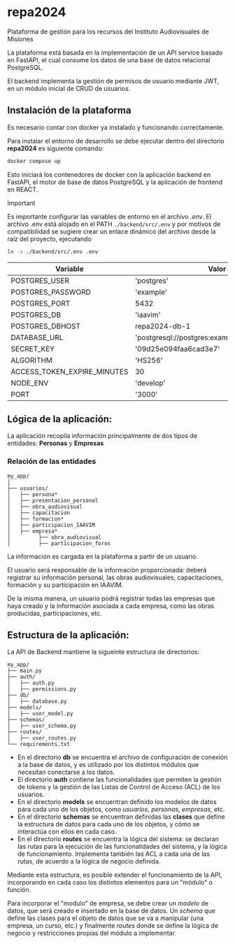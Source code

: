 # repa2024
Plataforma de gestión para los recursos del Instituto Audiovisuales de Misiones

La plataforma está basada en la implementación de un API service basado en FastAPI, el cual consume los datos de una base de datos relacional PostgreSQL.

El backend implementa la gestión de permisos de usuario mediante JWT, en un módulo inicial de CRUD de usuarios.

## Instalación de la plataforma

Es necesario contar con docker ya instalado y funcionando correctamente.

Para instalar el entorno de desarrollo se debe ejecutar dentro del directorio **repa2024** es siguiente comando:
```bash
docker compose up
```

Esto iniciará los contenedores de docker con la aplicación backend en FastAPI, el motor de base de datos PostgreSQL y la aplicación de frontend en REACT.

> [!important]
> Es importante configurar las variables de entorno en el archivo *.env*.
> El archivo .env está alojado en el PATH `./backend/src/.env` y por motivos de  compatibilidad se sugiere crear un enlace dinámico del archivo desde la raíz del proyecto, ejecutando
> ```bash
> ln -s ./backend/src/.env .env
> ```

| Variable                    | Valor                                          |
|-----------------------------|------------------------------------------------|
| POSTGRES_USER               | 'postgres'                                     |
| POSTGRES_PASSWORD           | 'example'                                      |
| POSTGRES_PORT               | 5432                                           |
| POSTGRES_DB                 | 'iaavim'                                       |
| POSTGRES_DBHOST             | repa2024-db-1                                  |
| DATABASE_URL                | 'postgresql://postgres:example@db:5432/iaavim' |
| SECRET_KEY                  | '09d25e094faa6cad3e7'                          |
| ALGORITHM                   | 'HS256'                                        |
| ACCESS_TOKEN_EXPIRE_MINUTES | 30                                             |
| NODE_ENV                    | 'develop'                                      |
| PORT                        | '3000'                                         |

## Lógica de la aplicación:

La aplicación recopila información principalmente de dos tipos de entidades:
**Personas** y **Empresas**

### Relación de las entidades

```
my_app/
│
├── usuarios/
│   ├── persona*
│   ├── presentacion_personal
│   ├── obra_audiovisual
│   ├── capacitacion
│   ├── formacion*
│   ├── participacion_IAAVIM
│   ├── empresa*
│         ├── obra_audiovisual
│         ├── participacion_foros

```

La información es cargada en la plataforma a partir de un usuario.

El usuario será responsable de la información proporcionada: deberá registrar su información personal, las obras audiovisuales, capacitaciones, formación y su participación en IAAVIM.

De la misma manera, un usuario podrá registrar todas las empresas que haya creado y la información asociada a cada empresa, como las obras producidas, participaciones, etc.


## Estructura de la aplicación:

La API de Backend mantiene la sigueinte estructura de directorios:

```
my_app/
├── main.py
├── auth/
│   ├── auth.py
│   ├── permissions.py
├── db/
│   ├── database.py
├── models/
│   ├── user_model.py
├── schemas/
│   ├── user_schema.py
├── routes/
│   ├── user_routes.py
└── requirements.txt
```

- En el directorio **db** se encuentra el archivo de configuración de conexión a la base de datos, y es utilizado por los distintos módulos que necesitan conectarse a los datos.
- El directorio **auth** contiene las funcionalidades que permiten la gestión de tokens y la gestión de las Listas de Control de Acceso (ACL) de los usuarios.
- En el directorio **models** se encuentran definido los modelos de datos para cada uno de los objetos, como *usuarios*, *personas*, *empresas*, etc.
- En el directorio **schemas** se encuentran definidas las **clases** que define la estructura de datos para cada uno de los objetos, y cómo se interactúa con ellos en cada caso.
- En el directorio **routes** se encuentra la lógica del sistema: se declaran las rutas para la ejecución de las funcionalidades del sistema, y la lógica de funcionamiento. Implementa también las ACL a cada una de las rutas, de acuerdo a la lógica de negocio definida.

Mediante esta estructura, es posible extender el funcionamiento de la API, incorporando en cada caso los distintos elementos para un "módulo" o función.

Para incorporar el "modulo" de empresa, se debe crear un *modelo* de datos, que será creado e insertado en la base de datos. Un *schema* que define las clases para el objeto de datos que se va a manipular (una empresa, un curso, etc.) y finalmente *routes* donde se define la lógica de negocio y restricciones propias del módulo a implementar.
